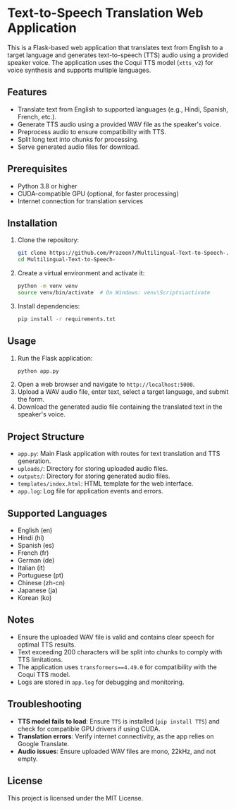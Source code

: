 # Text-to-Speech Translation Web Application

This is a Flask-based web application that translates text from English to a target language and generates text-to-speech (TTS) audio using a provided speaker voice. The application uses the Coqui TTS model (`xtts_v2`) for voice synthesis and supports multiple languages.

## Features
- Translate text from English to supported languages (e.g., Hindi, Spanish, French, etc.).
- Generate TTS audio using a provided WAV file as the speaker's voice.
- Preprocess audio to ensure compatibility with TTS.
- Split long text into chunks for processing.
- Serve generated audio files for download.

## Prerequisites
- Python 3.8 or higher
- CUDA-compatible GPU (optional, for faster processing)
- Internet connection for translation services

## Installation
1. Clone the repository:
   ```bash
   git clone https://github.com/Prazeen7/Multilingual-Text-to-Speech-.git
   cd Multilingual-Text-to-Speech-
   ```
2. Create a virtual environment and activate it:
   ```bash
   python -m venv venv
   source venv/bin/activate  # On Windows: venv\Scripts\activate
   ```
3. Install dependencies:
   ```bash
   pip install -r requirements.txt
   ```

## Usage
1. Run the Flask application:
   ```bash
   python app.py
   ```
2. Open a web browser and navigate to `http://localhost:5000`.
3. Upload a WAV audio file, enter text, select a target language, and submit the form.
4. Download the generated audio file containing the translated text in the speaker's voice.

## Project Structure
- `app.py`: Main Flask application with routes for text translation and TTS generation.
- `uploads/`: Directory for storing uploaded audio files.
- `outputs/`: Directory for storing generated audio files.
- `templates/index.html`: HTML template for the web interface.
- `app.log`: Log file for application events and errors.

## Supported Languages
- English (en)
- Hindi (hi)
- Spanish (es)
- French (fr)
- German (de)
- Italian (it)
- Portuguese (pt)
- Chinese (zh-cn)
- Japanese (ja)
- Korean (ko)

## Notes
- Ensure the uploaded WAV file is valid and contains clear speech for optimal TTS results.
- Text exceeding 200 characters will be split into chunks to comply with TTS limitations.
- The application uses `transformers==4.49.0` for compatibility with the Coqui TTS model.
- Logs are stored in `app.log` for debugging and monitoring.

## Troubleshooting
- **TTS model fails to load**: Ensure `TTS` is installed (`pip install TTS`) and check for compatible GPU drivers if using CUDA.
- **Translation errors**: Verify internet connectivity, as the app relies on Google Translate.
- **Audio issues**: Ensure uploaded WAV files are mono, 22kHz, and not empty.

## License
This project is licensed under the MIT License.
